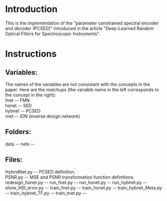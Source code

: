 # Introduction
This is the implementation of the "parameter constrained spectral encoder and decoder (PCSED)" introduced in the article "Deep-Learned Random Optical Filters for Spectroscopic Instruments".
# Instructions
## Variables:
The names of the variables are not consistant with the concepts in the paper. Here are the matchups (the variable name in the left corresponds to the concept in the right):  
fnet -- FMN  
hsnet -- SED  
hybnet -- PCSED  
rnet -- IDN (inverse design network)  
## Folders:
data -- 
nets -- 
## Files:
HybridNet.py -- PCSED definition.  
PSNR.py -- MSE and PSNR transformation function definitions.  
redesign_hsnet.py -- 
run_fnet.py -- 
run_hsnet.py -- 
run_hybnet.py -- 
show_HSI_error.py -- 
train_fnet.py -- 
train_hsnet.py -- 
train_hybnet_Meta.py -- 
train_hybnet_TF.py -- 
train_tnet.py -- 
